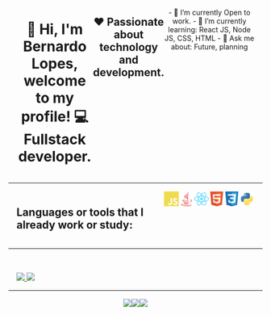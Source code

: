 <div style="display: flex; margin: 1rem; text-align:center; justify-content: center;"><br>

<h1>👋 Hi, I'm Bernardo Lopes, welcome to my profile! 💻<br>
Fullstack developer.</h1>

<h2>❤️ Passionate about technology and development.</h2>

<p>
- 🔭 I’m currently Open to work.
- 🌱 I’m currently learning: React JS, Node JS, CSS, HTML
- 💬 Ask me about: Future, planning
</p>
</div>
<hr>
<div style="display: flex; margin: 1rem; justify-content: center;"><br>
  <h2>Languages or tools that I already work or study:</h2>
  
  <img align="center" height="30" width="40" src="https://raw.githubusercontent.com/devicons/devicon/master/icons/javascript/javascript-plain.svg">
  <img align="center"  height="30" width="40" src="https://raw.githubusercontent.com/devicons/devicon/master/icons/java/java-plain.svg">
  <img align="center"  height="30" width="40" src="https://raw.githubusercontent.com/devicons/devicon/master/icons/react/react-original.svg">
  <img align="center"  height="30" width="40" src="https://raw.githubusercontent.com/devicons/devicon/master/icons/html5/html5-original.svg">
  <img align="center"  height="30" width="40" src="https://raw.githubusercontent.com/devicons/devicon/master/icons/css3/css3-original.svg">
  <img align="center"  height="30" width="40" src="https://raw.githubusercontent.com/devicons/devicon/master/icons/python/python-original.svg">

</div>

<hr>
<br>
<div style="margin: 1rem;  justify-content: center;">
  <a href="https://github.com/bernardo300">
  <img height="180em" src="https://github-readme-stats.vercel.app/api?username=bernardo300&show_icons=true&theme=dracula&include_all_commits=true&count_private=true"/>
  <img height="180em" src="https://github-readme-stats.vercel.app/api/top-langs/?username=bernardo300&layout=compact&langs_count=7&theme=dracula"/>
</div>
<hr>
<div style="display: flex; margin: 1rem;  justify-content: center;>

<a href="https://www.linkedin.com/in/bernardo300/" target="_blank"><img src="https://img.shields.io/badge/-LinkedIn-%230077B5?style=for-the-badge&logo=linkedin&logoColor=white" target="_blank"></a>
<a href="https://www.facebook.com/bernardolopes.io" target="_blank_"><img src="https://img.shields.io/badge/Facebook-1877F2?style=for-the-badge&logo=facebook&logoColor=white">
<a href = "mailto:bernardolopes.luz@gmail.com"><img src="https://img.shields.io/badge/-Gmail-%23333?style=for-the-badge&logo=gmail&logoColor=white" target="_blank"></a>

</div>


